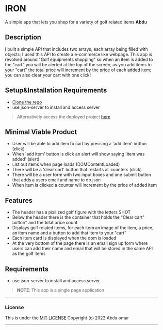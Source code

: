 # IRON
 A simple app that lets you shop for a variety of golf related items
**Abdu**

## Description
I built a simple API that includes two arrays, each array being filled with objects; I used this API to create a e-commerce like webpage. This app is revolved around "Golf equipments shopping" so when an item is added to the "cart" you will be alerted at the top of the screen; as you add items to your "cart" the total price will increment by the price of each added item; you can also clear your cart with one click!

## Setup&Installation Requirements
* [Clone the repo](https://github.com/abdu-10/phase-1-final-project.git)
* use json-server to install and access server
> Alternatively access the deployed project [here](https://abdu-10.github.io/phase-1-final-project/)
## Minimal Viable Product
  * User will be able to add item to cart by pressing a 'add item' button (click)
  * When 'add item' button is click an alert will show saying 'item was added' (alert)
  * List out items when page loads (DOMContentLoaded)
  * There will be a 'clear cart' button that restarts all counters (click)
  * There will be a user form with two input boxes and one submit button that adds a users email and name to db.json
  * When item is clicked a counter will increment by the price of added item

## Features
- The header has a pixilized golf figure with the letters SHOT
- Below the header there is the container that holds the "Clear cart" button" and the total price count
- Displays golf related items, for each item an image of the item, a price, an item name and a button to add that item to your "cart"
- Each item card is displayed when the dom is loaded
- At the very bottom of the page there is an email sign up form where users can add their name and email that will be stored in the same API as the golf items

## Requirements
* use json-server to install and access server

>**NOTE**: This app is a single page application

--- 

### License

This is under the [MIT LICENSE](https://github.com/abdu-10/phase-1-final-project/blob/main/LICENSE)
Copyright (c) 2022 Abdu omar

---



